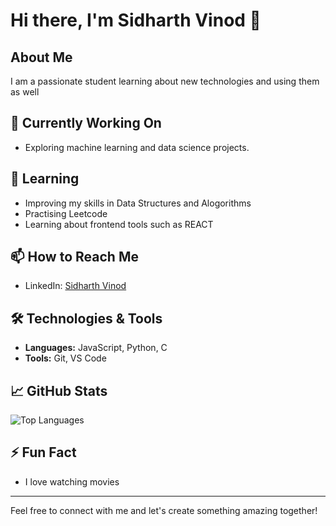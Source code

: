 # Hi there, I'm Sidharth Vinod 👋

## About Me
I am a passionate student learning about new technologies and using them as well

## 🔭 Currently Working On
- Exploring machine learning and data science projects.

## 🌱 Learning
- Improving my skills in Data Structures and Alogorithms
- Practising Leetcode
- Learning about frontend tools such as REACT

## 📫 How to Reach Me
- LinkedIn: [Sidharth Vinod](https://www.linkedin.com/in/sidharth-vinod-6019441b7/)

## 🛠️ Technologies & Tools
- **Languages:** JavaScript, Python, C
- **Tools:** Git, VS Code

## 📈 GitHub Stats
![Top Languages](https://github-readme-stats.vercel.app/api/top-langs/?username=sidharthvinod24&layout=compact&theme=radical)

## ⚡ Fun Fact
- I love watching movies

---

Feel free to connect with me and let's create something amazing together!
